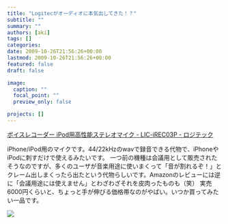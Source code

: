 ```yaml
---
title: "Logitecがオーディオに本気出してきた！？"
subtitle: ""
summary: ""
authors: [aki]
tags: []
categories:
date: 2009-10-26T21:56:26+00:00
lastmod: 2009-10-26T21:56:26+00:00
featured: false
draft: false

image:
  caption: ""
  focal_point: ""
  preview_only: false

projects: []
---
```

[ボイスレコーダー iPod用高性能ステレオマイク - LIC-iREC03P - ロジテック](http://www.logitec.co.jp/products/recadpt/licirec03/index.html)

iPhone/iPod用のマイクです。44/22kHzのwavで録音できる代物で、iPhoneやiPodに刺すだけで使えるみたいです。
一つ前の機種は会議用として販売されたそうなのですが、多くのユーザが音楽用途に使いまくって「音が割れるぞ！」とクレーム出しまくったら出たという代物らしいです。Amazonのレビューには逆に「会議用途には使えません」とわざわざそれを皮肉ったものも（笑）
実売6000円くらいと、ちょっと手が伸びる価格帯なのがやばい。いつか買ってみたい一品です。

![](https://images-na.ssl-images-amazon.com/images/I/41LH3I8OB7L.jpg)
